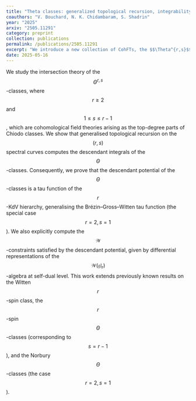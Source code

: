 ```yaml
---
title: "Theta classes: generalized topological recursion, integrability and $$W$$-constraints"
coauthors: "V. Bouchard, N. K. Chidambaram, S. Shadrin"
year: "2025"
arxiv: "2505.11291"
category: preprint
collection: publications
permalink: /publications/2505.11291
excerpt: "We introduce a new collection of CohFTs, the $$\Theta^{r,s}$$-classes, and show that their descendant potential is an $$r$$-KdV tau function, is computed by topological recursion, and satisfies $$W$$-constraints."
date: 2025-05-16
---
```


We study the intersection theory of the $$\Theta^{r,s}$$-classes, where $$r \geq 2$$ and $$1 \leq s \leq r - 1$$, which are cohomological field theories arising as the top-degree parts of Chiodo classes. We show that generalised topological recursion on the $$(r,s)$$ spectral curves computes the descendant integrals of the $$\Theta$$-classes. Consequently, we prove that the descendant potential of the $$\Theta$$-classes is a tau function of the $$r$$-KdV hierarchy, generalising the Brézin–Gross–Witten tau function (the special case $$r = 2, s = 1$$). We also explicitly compute the $$\mathcal{W}$$-constraints satisfied by the descendant potential, given by differential representations of the $$\mathcal{W}(\mathfrak{gl}_r)$$-algebra at self-dual level. This work extends previously known results on the Witten $$r$$-spin class, the $$r$$-spin $$\Theta$$-classes (corresponding to $$s = r - 1$$), and the Norbury $$\Theta$$-classes (the case $$r = 2, s = 1$$).